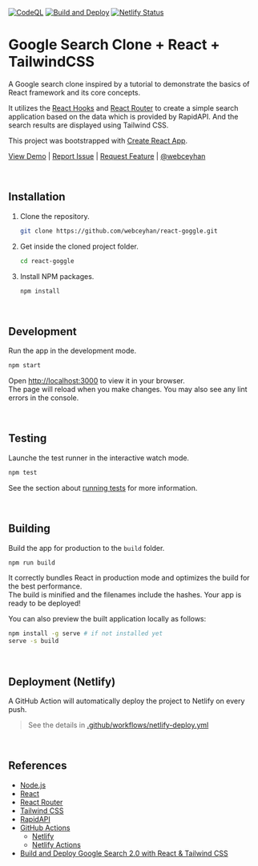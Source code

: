 <!-- AUTOMATION BADGES -->

[![CodeQL](https://github.com/webceyhan/react-goggle/actions/workflows/codeql-analysis.yml/badge.svg)](https://github.com/webceyhan/react-goggle/actions/workflows/codeql-analysis.yml)
[![Build and Deploy](https://github.com/webceyhan/react-goggle/actions/workflows/netlify-deploy.yml/badge.svg)](https://github.com/webceyhan/react-goggle/actions/workflows/netlify-deploy.yml)
[![Netlify Status](https://api.netlify.com/api/v1/badges/e28e4e68-5bab-4837-9f4e-4550d48ef5b6/deploy-status)](https://app.netlify.com/sites/react-goggle-app/deploys)

<!-- HEADER ///////////////////////////////////////////////////////////// -->

# Google Search Clone + React + TailwindCSS

A Google search clone inspired by a tutorial to demonstrate the basics of React framework and its core concepts.

It utilizes the [React Hooks](https://reactjs.org/docs/hooks-intro.html) and [React Router](https://reacttraining.com/react-router/web/api/BrowserRouter) to create a simple search application based on the data which is provided by RapidAPI. And the search results are displayed using Tailwind CSS.

This project was bootstrapped with [Create React App](https://github.com/facebook/create-react-app).

[View Demo](https://webceyhan-react-goggle.netlify.app/) |
[Report Issue](https://github.com/webceyhan/react-goggle/issues) |
[Request Feature](https://github.com/webceyhan/react-goggle/pulls) |
[@webceyhan](https://twitter.com/webceyhan)

<br>
<!-- INSTALLATION //////////////////////////////////////////////////////// -->

## Installation

1. Clone the repository.
    ```sh
    git clone https://github.com/webceyhan/react-goggle.git
    ```
2. Get inside the cloned project folder.
    ```sh
    cd react-goggle
    ```
3. Install NPM packages.
    ```sh
    npm install
    ```

<br>
<!-- DEVELOPMENT ///////////////////////////////////////////////////////// -->

## Development

Run the app in the development mode.

```sh
npm start
```

Open [http://localhost:3000](http://localhost:3000) to view it in your browser.\
The page will reload when you make changes. You may also see any lint errors in the console.

<br>
<!-- TESTING ///////////////////////////////////////////////////////////// -->

## Testing

Launche the test runner in the interactive watch mode.

```sh
npm test
```

See the section about [running tests](https://facebook.github.io/create-react-app/docs/running-tests) for more information.

<br>
<!-- BUILDING //////////////////////////////////////////////////////////// -->

## Building

Build the app for production to the `build` folder.

```sh
npm run build
```

It correctly bundles React in production mode and optimizes the build for the best performance.\
The build is minified and the filenames include the hashes. Your app is ready to be deployed!

You can also preview the built application locally as follows:

```sh
npm install -g serve # if not installed yet
serve -s build
```

<br>
<!-- DEPLOYMENT ////////////////////////////////////////////////////////// -->

## Deployment (Netlify)

A GitHub Action will automatically deploy the project to Netlify on every push.

> See the details in [.github/workflows/netlify-deploy.yml](./.github/workflows/netlify-deploy.yml)

<br>
<!-- REFERENCES ////////////////////////////////////////////////////////// -->

## References

-   [Node.js](https://nodejs.dev/)
-   [React](https://reactjs.org/)
-   [React Router](https://reactrouter.com/)
-   [Tailwind CSS](https://tailwindcss.com/)
-   [RapidAPI](https://rapidapi.com/)
-   [GitHub Actions](https://docs.github.com/en/actions)
    -   [Netlify](https://www.netlify.com/)
    -   [Netlify Actions](https://github.com/nwtgck/actions-netlify)
-   [Build and Deploy Google Search 2.0 with React & Tailwind CSS](https://www.youtube.com/watch?v=NDbruK1fzG8&t=1743s)
